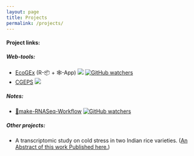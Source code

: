 ```yaml
---
layout: page
title: Projects
permalink: /projects/
---
```


#### Project links:

##### Web-tools:
* [EcoGEx](https://sangram.shinyapps.io/EcoGEx/) (R-📦 + 🕸️-App) [![](https://img.shields.io/website-up-down-green-orange/https/sangram.shinyapps.io/EcoGEx.svg?style=flat)](https://sangram.shinyapps.io/EcoGEx/) [![GitHub watchers](https://img.shields.io/github/watchers/sk-sahu/EcoGEx.svg?label=On%20GitHub%20Repo&style=social)](https://github.com/sk-sahu/EcoGEx)
* [CGEPS](https://sangram.shinyapps.io/CGEPS/) [![](https://img.shields.io/website-up-down-green-red/https/sksahu.net/.svg?style=flat)](https://sangram.shinyapps.io/CGEPS/)

##### Notes:
* [🐍make-RNASeq-Workflow](http://sksahu.net/Snakemake-RNASeq-Workflows/) [![GitHub watchers](https://img.shields.io/github/watchers/sk-sahu/Snakemake-RNASeq-Workflows.svg?label=On%20GitHub%20Repo&style=social)](https://github.com/sk-sahu/Snakemake-RNASeq-Workflows)

##### Other projects:
* A transcriptomic study on cold stress in two Indian rice varieties. ([An Abstract of this work Published here.](https://www.canadianjbiotech.com/CAN_J_BIOTECH/Archives/v1/Special%20Issue/cjb.2017-a187.pdf))
